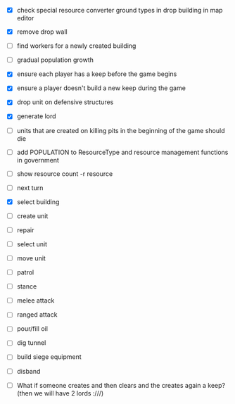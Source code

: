 - [X] check special resource converter ground types in drop building in map editor
- [X] remove drop wall
- [ ] find workers for a newly created building
- [ ] gradual population growth
- [X] ensure each player has a keep before the game begins
- [X] ensure a player doesn't build a new keep during the game
- [X] drop unit on defensive structures
- [X] generate lord
- [ ] units that are created on killing pits in the beginning of the game should die
- [ ] add POPULATION to ResourceType and resource management functions in government

- [ ] show resource count -r resource
- [ ] next turn
- [X] select building
- [ ] create unit
- [ ] repair
- [ ] select unit
- [ ] move unit
- [ ] patrol
- [ ] stance
- [ ] melee attack
- [ ] ranged attack
- [ ] pour/fill oil
- [ ] dig tunnel
- [ ] build siege equipment
- [ ] disband



- [ ] What if someone creates and then clears and the creates again a keep? (then we will have 2 lords :///)
